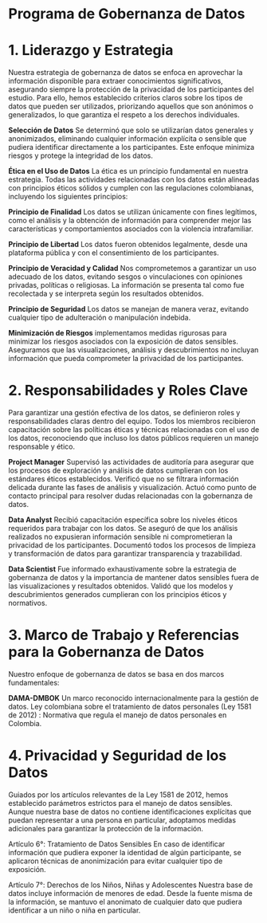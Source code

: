 # Programa de Gobernanza de Datos

# 1. Liderazgo y Estrategia
Nuestra estrategia de gobernanza de datos se enfoca en aprovechar la información disponible para extraer conocimientos significativos, asegurando siempre la protección de la privacidad de los participantes del estudio. Para ello, hemos establecido criterios claros sobre los tipos de datos que pueden ser utilizados, priorizando aquellos que son anónimos o generalizados, lo que garantiza el respeto a los derechos individuales.

**Selección de Datos**
Se determinó que solo se utilizarían datos generales y anonimizados, eliminando cualquier información explícita o sensible que pudiera identificar directamente a los participantes. Este enfoque minimiza riesgos y protege la integridad de los datos.

**Ética en el Uso de Datos**
La ética es un principio fundamental en nuestra estrategia. Todas las actividades relacionadas con los datos están alineadas con principios éticos sólidos y cumplen con las regulaciones colombianas, incluyendo los siguientes principios:

**Principio de Finalidad** Los datos se utilizan únicamente con fines legítimos, como el análisis y la obtención de información para comprender mejor las características y comportamientos asociados con la violencia intrafamiliar.

**Principio de Libertad** Los datos fueron obtenidos legalmente, desde una plataforma pública y con el consentimiento de los participantes.

**Principio de Veracidad y Calidad** Nos comprometemos a garantizar un uso adecuado de los datos, evitando sesgos o vinculaciones con opiniones privadas, políticas o religiosas. La información se presenta tal como fue recolectada y se interpreta según los resultados obtenidos.

**Principio de Seguridad** Los datos se manejan de manera veraz, evitando cualquier tipo de adulteración o manipulación indebida.

**Minimización de Riesgos** implementamos medidas rigurosas para minimizar los riesgos asociados con la exposición de datos sensibles. Aseguramos que las visualizaciones, análisis y descubrimientos no incluyan información que pueda comprometer la privacidad de los participantes.

# 2. Responsabilidades y Roles Clave
Para garantizar una gestión efectiva de los datos, se definieron roles y responsabilidades claras dentro del equipo. Todos los miembros recibieron capacitación sobre las políticas éticas y técnicas relacionadas con el uso de los datos, reconociendo que incluso los datos públicos requieren un manejo responsable y ético.

**Project Manager**
Supervisó las actividades de auditoría para asegurar que los procesos de exploración y análisis de datos cumplieran con los estándares éticos establecidos.
Verificó que no se filtrara información delicada durante las fases de análisis y visualización.
Actuó como punto de contacto principal para resolver dudas relacionadas con la gobernanza de datos.

**Data Analyst**
Recibió capacitación específica sobre los niveles éticos requeridos para trabajar con los datos.
Se aseguró de que los análisis realizados no expusieran información sensible ni comprometieran la privacidad de los participantes.
Documentó todos los procesos de limpieza y transformación de datos para garantizar transparencia y trazabilidad.

**Data Scientist**
Fue informado exhaustivamente sobre la estrategia de gobernanza de datos y la importancia de mantener datos sensibles fuera de las visualizaciones y resultados obtenidos. Validó que los modelos y descubrimientos generados cumplieran con los principios éticos y normativos.

# 3. Marco de Trabajo y Referencias para la Gobernanza de Datos
Nuestro enfoque de gobernanza de datos se basa en dos marcos fundamentales:

**DAMA-DMBOK** Un marco reconocido internacionalmente para la gestión de datos.
Ley colombiana sobre el tratamiento de datos personales (Ley 1581 de 2012) : Normativa que regula el manejo de datos personales en Colombia.

# 4. Privacidad y Seguridad de los Datos
Guiados por los artículos relevantes de la Ley 1581 de 2012, hemos establecido parámetros estrictos para el manejo de datos sensibles. Aunque nuestra base de datos no contiene identificaciones explícitas que puedan representar a una persona en particular, adoptamos medidas adicionales para garantizar la protección de la información.

Artículo 6°: Tratamiento de Datos Sensibles
En caso de identificar información que pudiera exponer la identidad de algún participante, se aplicaron técnicas de anonimización para evitar cualquier tipo de exposición.

Artículo 7°: Derechos de los Niños, Niñas y Adolescentes
Nuestra base de datos incluye información de menores de edad. Desde la fuente misma de la información, se mantuvo el anonimato de cualquier dato que pudiera identificar a un niño o niña en particular.




